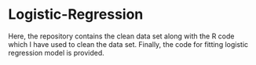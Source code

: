 # Logistic-Regression
Here, the repository contains the clean data set along with the R code which I have used to clean the data set. Finally, the code for fitting logistic regression model is provided. 
